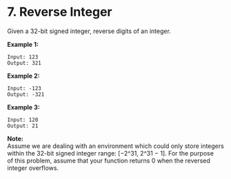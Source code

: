 # 7. Reverse Integer

Given a 32-bit signed integer, reverse digits of an integer.  

**Example 1:**  

    Input: 123  
    Output: 321  

**Example 2:**  

    Input: -123  
    Output: -321  

**Example 3:**  

    Input: 120  
    Output: 21

**Note:**  
Assume we are dealing with an environment which could only store integers within the 32-bit signed integer range: [−2^31,  2^31 − 1]. For the purpose   
of this problem, assume that your function returns 0 when the reversed integer overflows.
